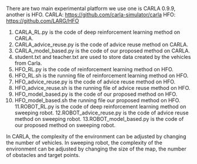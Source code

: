 There are two main experimental platform we use one is CARLA 0.9.9, another is HFO.
CARLA: https://github.com/carla-simulator/carla
HFO: https://github.com/LARG/HFO

1. CARLA_RL.py is the code of deep reinforcement learning method on CARLA.
2. CARLA_advice_reuse.py is the code of advice reuse method on CARLA.
3. CARLA_model_based.py is the code of our proposed method on CARLA.
4. student.txt and teacher.txt are used to store data created by the vehicles from Carla.
5. HFO_RL.py is the code of reinforcement learning method on HFO.
6. HFO_RL.sh is the running file of reinforcement learning method on HFO.
7. HFO_advice_reuse.py is the code of advice reuse method on HFO.
8. HFO_advice_reuse.sh is the running file of advice reuse method on HFO.
9. HFO_model_based.py  is the code of our proposed method on HFO.
10. HFO_model_based.sh  the running file our proposed method on HFO.
11.ROBOT_RL.py is the code of deep reinforcement learning method on sweeping robot.
12.ROBOT_advice_reuse.py is the code of advice reuse method on sweeping robot.
13.ROBOT_model_based.py is the code of our proposed method on sweeping robot.

In CARLA, the complexity of the environment can be adjusted by changing the number of vehicles.
In sweeping robot, the complexity of the environment can be adjusted by changing the size of the map, the number of obstacles and target points.

